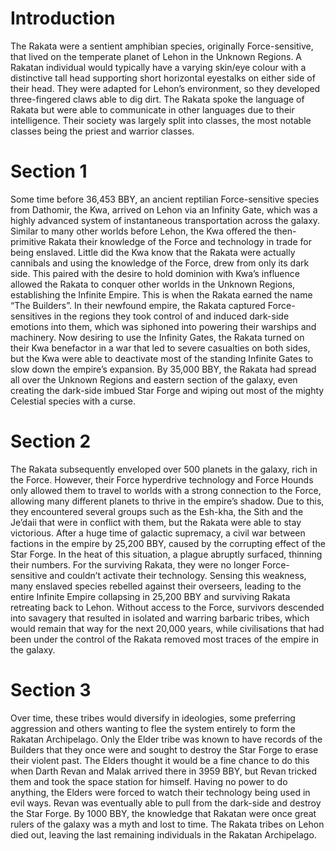 # Introduction

The Rakata were a sentient amphibian species, originally Force-sensitive, that lived on the temperate planet of Lehon in the Unknown Regions.
A Rakatan individual would typically have a varying skin/eye colour with a distinctive tall head supporting short horizontal eyestalks on either side of their head.
They were adapted for Lehon’s environment, so they developed three-fingered claws able to dig dirt.
The Rakata spoke the language of Rakata but were able to communicate in other languages due to their intelligence.
Their society was largely split into classes, the most notable classes being the priest and warrior classes.

# Section 1

Some time before 36,453 BBY, an ancient reptilian Force-sensitive species from Dathomir, the Kwa, arrived on Lehon via an Infinity Gate, which was a highly advanced system of instantaneous transportation across the galaxy.
Similar to many other worlds before Lehon, the Kwa offered the then-primitive Rakata their knowledge of the Force and technology in trade for being enslaved.
Little did the Kwa know that the Rakata were actually cannibals and using the knowledge of the Force, drew from only its dark side.
This paired with the desire to hold dominion with Kwa’s influence allowed the Rakata to conquer other worlds in the Unknown Regions, establishing the Infinite Empire.
This is when the Rakata earned the name “The Builders”.
In their newfound empire, the Rakata captured Force-sensitives in the regions they took control of and induced dark-side emotions into them, which was siphoned into powering their warships and machinery.
Now desiring to use the Infinity Gates, the Rakata turned on their Kwa benefactor in a war that led to severe casualties on both sides, but the Kwa were able to deactivate most of the standing Infinite Gates to slow down the empire’s expansion.
By 35,000 BBY, the Rakata had spread all over the Unknown Regions and eastern section of the galaxy, even creating the dark-side imbued Star Forge and wiping out most of the mighty Celestial species with a curse.

# Section 2

The Rakata subsequently enveloped over 500 planets in the galaxy, rich in the Force.
However, their Force hyperdrive technology and Force Hounds only allowed them to travel to worlds with a strong connection to the Force, allowing many different planets to thrive in the empire’s shadow.
Due to this, they encountered several groups such as the Esh-kha, the Sith and the Je’daii that were in conflict with them, but the Rakata were able to stay victorious.
After a huge time of galactic supremacy, a civil war between factions in the empire by 25,200 BBY, caused by the corrupting effect of the Star Forge.
In the heat of this situation, a plague abruptly surfaced, thinning their numbers.
For the surviving Rakata, they were no longer Force-sensitive and couldn’t activate their technology.
Sensing this weakness, many enslaved species rebelled against their overseers, leading to the entire Infinite Empire collapsing in 25,200 BBY and surviving Rakata retreating back to Lehon.
Without access to the Force, survivors descended into savagery that resulted in isolated and warring barbaric tribes, which would remain that way for the next 20,000 years, while civilisations that had been under the control of the Rakata removed most traces of the empire in the galaxy.

# Section 3

Over time, these tribes would diversify in ideologies, some preferring aggression and others wanting to flee the system entirely to form the Rakatan Archipelago.
Only the Elder tribe was known to have records of the Builders that they once were and sought to destroy the Star Forge to erase their violent past.
The Elders thought it would be a fine chance to do this when Darth Revan and Malak arrived there in 3959 BBY, but Revan tricked them and took the space station for himself.
Having no power to do anything, the Elders were forced to watch their technology being used in evil ways.
Revan was eventually able to pull from the dark-side and destroy the Star Forge.
By 1000 BBY, the knowledge that Rakatan were once great rulers of the galaxy was a myth and lost to time.
The Rakata tribes on Lehon died out, leaving the last remaining individuals in the Rakatan Archipelago.
